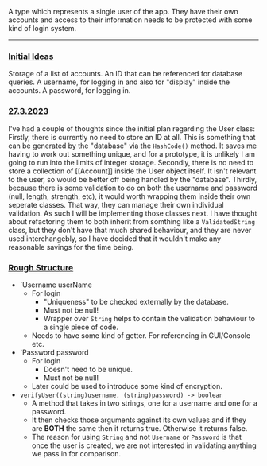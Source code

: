 A type which represents a single user of the app. They have their own accounts and access to their information needs to be protected with some kind of login system.
___
### <u>Initial Ideas</u>
Storage of a list of accounts.
An ID that can be referenced for database queries.
A username, for logging in and also for "display" inside the accounts.
A password, for logging in.

### <u>27.3.2023</u>
I've had a couple of thoughts since the initial plan regarding the User class:
Firstly, there is currently no need to store an ID at all. This is something that can be generated by the "database" via the `HashCode()` method. It saves me having to work out something unique, and for a prototype, it is unlikely I am going to run into the limits of integer storage.
Secondly, there is no need to store a collection of [[Account]] inside the User object itself. It isn't relevant to the user, so would be better off being handled by the "database".
Thirdly, because there is some validation to do on both the username and password (null, length, strength, etc), it would worth wrapping them inside their own seperate classes. That way, they can manage their own individual validation. As such I will be implementing those classes next. I have thought about refactoring them to both inherit from somthing like a `ValidatedString` class, but they don't have that much shared behaviour, and they are never used interchangebly, so I have decided that it wouldn't make any reasonable savings for the time being.

### <u>Rough Structure</u>
- `Username userName
	- For login
		- "Uniqueness" to be checked externally by the database.
		- Must not be null!
		- Wrapper over `String` helps to contain the validation behaviour to a single piece of code.
	- Needs to have some kind of getter. For referencing in GUI/Console etc.
- `Password password
	- For login
		- Doesn't need to be unique.
		- Must not be null!
	- Later could be used to introduce some kind of encryption.
- `verifyUser((string)username, (string)password) -> boolean`
	- A method that takes in two strings, one for a username and one for a password.
	- It then checks those arguments against its own values and if they are <b>BOTH</b> the same then it returns true. Otherwise it returns false.
	- The reason for using `String` and not `Username` or `Password` is that once the user is created, we are not interested in validating anything we pass in for comparison.